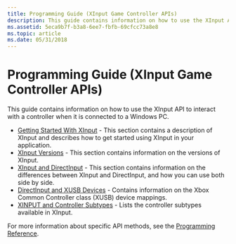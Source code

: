 ```yaml
---
title: Programming Guide (XInput Game Controller APIs)
description: This guide contains information on how to use the XInput API to interact with a controller when it is connected to a Windows PC.
ms.assetid: 5eca9b7f-b3a8-6ee7-fbfb-69cfcc73a8e8
ms.topic: article
ms.date: 05/31/2018
---
```


# Programming Guide (XInput Game Controller APIs)

This guide contains information on how to use the XInput API to interact with a controller when it is connected to a Windows PC.

- [Getting Started With XInput](getting-started-with-xinput.md) - This section contains a description of XInput and describes how to get started using XInput in your application.
- [XInput Versions](xinput-versions.md) - This section contains information on the versions of XInput.
- [XInput and DirectInput](xinput-and-directinput.md) - This section contains information on the differences between XInput and DirectInput, and how you can use both side by side.
- [DirectInput and XUSB Devices](directinput-and-xusb-devices.md) - Contains information on the Xbox Common Controller class (XUSB) device mappings.
- [XINPUT and Controller Subtypes](xinput-and-controller-subtypes.md) - Lists the controller subtypes available in XInput.

For more information about specific API methods, see the [Programming Reference](programming-reference.md).
